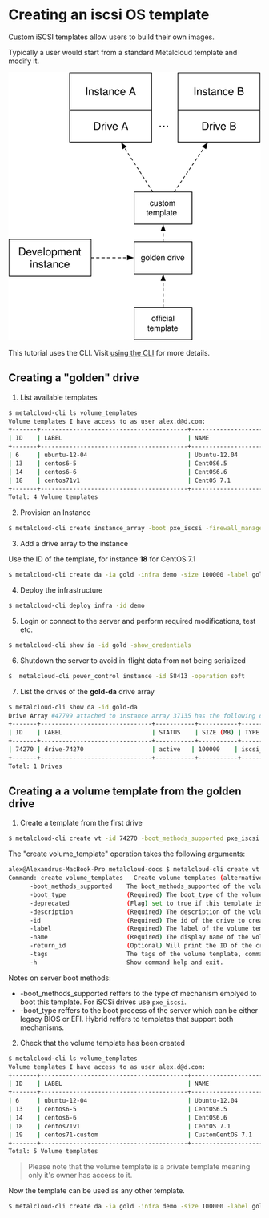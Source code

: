 # Creating an iscsi OS template

Custom iSCSI templates allow users to build their own images.

Typically a user would start from a standard Metalcloud template and modify it.

![](/assets/advanced/creating_custom_template1.svg)

This tutorial uses the CLI. Visit [using the CLI](/guides/using_the_cli) for more details.

## Creating a "golden" drive

1. List available templates

```bash
$ metalcloud-cli ls volume_templates
Volume templates I have access to as user alex.d@d.com:
+-------+-----------------------------------------+----------------------------------+-------+---------------------------+-----------+
| ID    | LABEL                                   | NAME                             | SIZE  | STATUS                    | FLAGS     |
+-------+-----------------------------------------+----------------------------------+-------+---------------------------+-----------+
| 6     | ubuntu-12-04                            | Ubuntu-12.04                     | 40960 | deprecated_deny_provision |           |
| 13    | centos6-5                               | CentOS6.5                        | 40960 | deprecated_allow_expand   |           |
| 14    | centos6-6                               | CentOS6.6                        | 41000 | deprecated_allow_expand   |           |
| 18    | centos71v1                              | CentOS 7.1                       | 40960 | deprecated_allow_expand   |           |
+-------+-----------------------------------------+----------------------------------+-------+---------------------------+-----------+
Total: 4 Volume templates
```

2. Provision an Instance 


```bash
$ metalcloud-cli create instance_array -boot pxe_iscsi -firewall_management_disabled -infra demo -instance_count 1 -label gold
```
3. Add a drive array to the instance

Use the ID of the template, for instance **18** for CentOS 7.1

```bash
$ metalcloud-cli create da -ia gold -infra demo -size 100000 -label gold-da -template 18
```

4. Deploy the infrastructure
```bash
$ metalcloud-cli deploy infra -id demo
```

5. Login or connect to the server and perform required modifications, test etc.
```bash
$ metalcloud-cli show ia -id gold -show_credentials
```

6. Shutdown the server to avoid in-flight data from not being serialized
```bash
$  metalcloud-cli power_control instance -id 58413 -operation soft
```

7. List the drives of the **gold-da** drive array

```bash
$ metalcloud-cli show da -id gold-da
Drive Array #47799 attached to instance array 37135 has the following drives:
+-------+-------------------------------+-----------+-----------+-----------+-------------------------------+--------------------------+--------------------------+
| ID    | LABEL                         | STATUS    | SIZE (MB) | TYPE      | ATTACHED TO                   | TEMPLATE                 | DETAILS                  |
+-------+-------------------------------+-----------+-----------+-----------+-------------------------------+--------------------------+--------------------------+
| 74270 | drive-74270                   | active   | 100000    | iscsi_ssd | instance-58413                |                          | none  none               |
+-------+-------------------------------+-----------+-----------+-----------+-------------------------------+--------------------------+--------------------------+
Total: 1 Drives
```


## Creating a a volume template from the golden drive

1. Create a template from the first drive

```bash
$ metalcloud-cli create vt -id 74270 -boot_methods_supported pxe_iscsi -boot_type hybrid -label "centos7.1-custom" -description "Custom 7.1 template" -name "Custom Centos 7.1"
```

The "create volume_template" operation takes the following arguments:
```bash
alex@Alexandrus-MacBook-Pro metalcloud-docs $ metalcloud-cli create vt -h
Command: create volume_templates   Create volume templates (alternatively use "new vt")
	  -boot_methods_supported    The boot_methods_supported of the volume template. Defaults to 'pxe_iscsi'.
	  -boot_type                 (Required) The boot_type of the volume template. Possible values: 'uefi_only','legacy_only','hybrid' 
	  -deprecated                (Flag) set to true if this template is deprecated
	  -description               (Required) The description of the volume template
	  -id                        (Required) The id of the drive to create the volume template from
	  -label                     (Required) The label of the volume template
	  -name                      (Required) The display name of the volume template
	  -return_id                 (Optional) Will print the ID of the created Drive Array. Useful for automating tasks.
	  -tags                      The tags of the volume template, comma separated.
	  -h                         Show command help and exit.
```
Notes on server boot methods:
* -boot_methods_supported reffers to the type of mechanism emplyed to boot this template. For iSCSi drives use `pxe_iscsi`.
* -boot_type reffers to the boot process of the server which can be either legacy BIOS or EFI. Hybrid reffers to templates that support both mechanisms.

2. Check that the volume template has been created

```bash
$ metalcloud-cli ls volume_templates
Volume templates I have access to as user alex.d@d.com:
+-------+-----------------------------------------+----------------------------------+-------+---------------------------+-----------+
| ID    | LABEL                                   | NAME                             | SIZE  | STATUS                    | FLAGS     |
+-------+-----------------------------------------+----------------------------------+-------+---------------------------+-----------+
| 6     | ubuntu-12-04                            | Ubuntu-12.04                     | 40960 | deprecated_deny_provision |           |
| 13    | centos6-5                               | CentOS6.5                        | 40960 | deprecated_allow_expand   |           |
| 14    | centos6-6                               | CentOS6.6                        | 41000 | deprecated_allow_expand   |           |
| 18    | centos71v1                              | CentOS 7.1                       | 40960 | deprecated_allow_expand   |           |
| 19    | centos71-custom                         | CustomCentOS 7.1                 | 40960 | deprecated_allow_expand   |           |
+-------+-----------------------------------------+----------------------------------+-------+---------------------------+-----------+
Total: 5 Volume templates
```
> Please note that the volume template is a private template meaning only it's owner has access to it.

Now the template can be used as any other template.

```bash
$ metalcloud-cli create da -ia gold -infra demo -size 100000 -label gold-da -template 19
```
